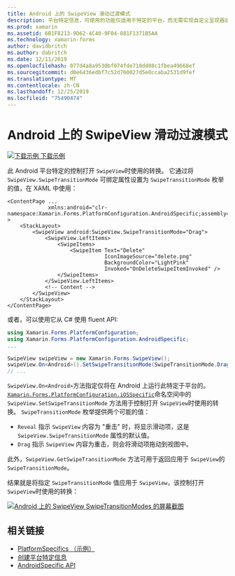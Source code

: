 ```yaml
---
title: Android 上的 SwipeView 滑动过渡模式
description: 平台特定信息，可使用的功能仅适用于特定的平台，而无需实现自定义呈现器或效果。 本文介绍如何使用 Android 平台特定的来控制打开 SwipeView 时所使用的转换。
ms.prod: xamarin
ms.assetid: 6B1F8213-9D62-4C40-9F04-881F1371B5AA
ms.technology: xamarin-forms
author: davidbritch
ms.author: dabritch
ms.date: 12/11/2019
ms.openlocfilehash: 077d4a8a9530bf074fde710dd08c1fbea49668ef
ms.sourcegitcommit: d0e6436edbf7c52d760027d5e0ccaba2531d9fef
ms.translationtype: MT
ms.contentlocale: zh-CN
ms.lasthandoff: 12/25/2019
ms.locfileid: "75490474"
---
```

# <a name="swipeview-swipe-transition-mode-on-android"></a>Android 上的 SwipeView 滑动过渡模式

[![下载示例](~/media/shared/download.png) 下载示例](https://docs.microsoft.com/samples/xamarin/xamarin-forms-samples/userinterface-platformspecifics)

此 Android 平台特定的控制打开 `SwipeView`时使用的转换。 它通过将 `SwipeView.SwipeTransitionMode` 可绑定属性设置为 `SwipeTransitionMode` 枚举的值，在 XAML 中使用：

```xaml
<ContentPage ...
             xmlns:android="clr-namespace:Xamarin.Forms.PlatformConfiguration.AndroidSpecific;assembly=Xamarin.Forms.Core" >
    <StackLayout>
        <SwipeView android:SwipeView.SwipeTransitionMode="Drag">
            <SwipeView.LeftItems>
                <SwipeItems>
                    <SwipeItem Text="Delete"
                               IconImageSource="delete.png"
                               BackgroundColor="LightPink"
                               Invoked="OnDeleteSwipeItemInvoked" />
                </SwipeItems>
            </SwipeView.LeftItems>
            <!-- Content -->
        </SwipeView>
    </StackLayout>
</ContentPage>
```

或者，可以使用它从 C# 使用 fluent API:

```csharp
using Xamarin.Forms.PlatformConfiguration;
using Xamarin.Forms.PlatformConfiguration.AndroidSpecific;
...

SwipeView swipeView = new Xamarin.Forms.SwipeView();
swipeView.On<Android>().SetSwipeTransitionMode(SwipeTransitionMode.Drag);
// ...
```

`SwipeView.On<Android>`方法指定仅将在 Android 上运行此特定于平台的。 [`Xamarin.Forms.PlatformConfiguration.iOSSpecific`](xref:Xamarin.Forms.PlatformConfiguration.iOSSpecific)命名空间中的 `SwipeView.SetSwipeTransitionMode` 方法用于控制打开 `SwipeView`时使用的转换。 `SwipeTransitionMode` 枚举提供两个可能的值：

- `Reveal` 指示 `SwipeView` 内容为 "重击" 时，将显示滑动项，这是 `SwipeView.SwipeTransitionMode` 属性的默认值。
- `Drag` 指示 `SwipeView` 内容为重击，则会将滑动项拖动到视图中。

此外，`SwipeView.GetSwipeTransitionMode` 方法可用于返回应用于 `SwipeView`的 `SwipeTransitionMode`。

结果就是将指定 `SwipeTransitionMode` 值应用于 `SwipeView`，该控制打开 `SwipeView`时使用的转换：

[![Android 上的 SwipeView SwipeTransitionModes 的屏幕截图](swipeview-swipetransitionmode-images/swipetransitionmode.png "Android 上的 SwipeTransitionModes")](swipeview-swipetransitionmode-images/swipetransitionmode-large.png#lightbox "Android 上的 SwipeTransitionModes")

## <a name="related-links"></a>相关链接

- [PlatformSpecifics （示例）](https://docs.microsoft.com/samples/xamarin/xamarin-forms-samples/userinterface-platformspecifics)
- [创建平台特定信息](~/xamarin-forms/platform/platform-specifics/index.md#creating-platform-specifics)
- [AndroidSpecific API](xref:Xamarin.Forms.PlatformConfiguration.AndroidSpecific)
